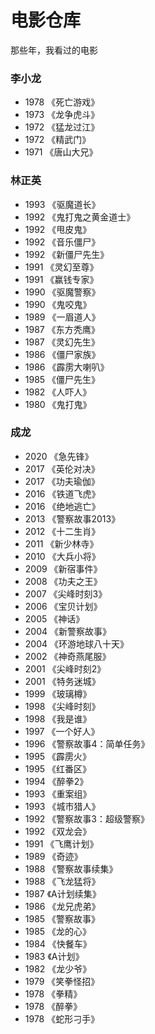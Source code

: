 # 电影仓库

那些年，我看过的电影

### 李小龙

- 1978 《死亡游戏》
- 1973 《龙争虎斗》
- 1972 《猛龙过江》
- 1972 《精武门》
- 1971 《唐山大兄》

### 林正英

- 1993 《驱魔道长》
- 1992 《鬼打鬼之黄金道士》
- 1992 《甩皮鬼》
- 1992 《音乐僵尸》
- 1992 《新僵尸先生》
- 1991 《灵幻至尊》
- 1991 《赢钱专家》
- 1990 《驱魔警察》
- 1990 《鬼咬鬼》
- 1989 《一眉道人》
- 1987 《东方秃鹰》
- 1987 《灵幻先生》
- 1986 《僵尸家族》
- 1986 《霹雳大喇叭》
- 1985 《僵尸先生》
- 1982 《人吓人》
- 1980 《鬼打鬼》

### 成龙

- 2020 《急先锋》
- 2017 《英伦对决》
- 2017 《功夫瑜伽》
- 2016 《铁道飞虎》
- 2016 《绝地逃亡》
- 2013 《警察故事2013》
- 2012 《十二生肖》
- 2011 《新少林寺》
- 2010 《大兵小将》
- 2009 《新宿事件》
- 2008 《功夫之王》
- 2007 《尖峰时刻3》
- 2006 《宝贝计划》
- 2005 《神话》
- 2004 《新警察故事》
- 2004 《环游地球八十天》
- 2002 《神奇燕尾服》
- 2001 《尖峰时刻2》
- 2001 《特务迷城》
- 1999 《玻璃樽》
- 1998 《尖峰时刻》
- 1998 《我是谁》
- 1997 《一个好人》
- 1996 《警察故事4：简单任务》
- 1995 《霹雳火》
- 1995 《红番区》
- 1994 《醉拳2》
- 1993 《重案组》
- 1993 《城市猎人》
- 1992 《警察故事3：超级警察》
- 1992 《双龙会》
- 1991 《飞鹰计划》
- 1989 《奇迹》
- 1988 《警察故事续集》
- 1988 《飞龙猛将》
- 1987 《A计划续集》
- 1986 《龙兄虎弟》
- 1985 《警察故事》
- 1985 《龙的心》
- 1984 《快餐车》
- 1983 《A计划》
- 1982 《龙少爷》
- 1979 《笑拳怪招》
- 1978 《拳精》
- 1978 《醉拳》
- 1978 《蛇形刁手》